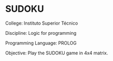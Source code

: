 # SUDOKU

College: Instituto Superior Técnico

Discipline: Logic for programming

Programming Language: PROLOG

Objective: Play the SUDOKU game in 4x4 matrix.
